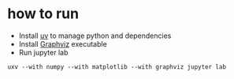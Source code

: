 # how to run

- Install [uv](https://docs.astral.sh/uv/) to manage python and dependencies
- Install [Graphviz](https://graphviz.org/#download) executable 
- Run jupyter lab
```
uxv --with numpy --with matplotlib --with graphviz jupyter lab
```
